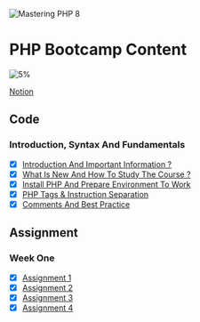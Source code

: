 ![Mastering PHP 8](https://elzero.org/php-bootcamp.png)

# PHP Bootcamp Content

![5%](https://progress-bar.dev/5/?title=Done)

[Notion](https://marwanzayed.notion.site/PHP-Bootcamp-79a6f2a6665e4e8787fe20ae5059d34c)

## Code

### Introduction, Syntax And Fundamentals

- [x] [Introduction And Important Information ?](https://elzero.org/php-2022-introduction-important-information/)
- [x] [What Is New And How To Study The Course ?](https://elzero.org/php-2022-whats-new-and-how-to-study-the-course/)
- [x] [Install PHP And Prepare Environment To Work](https://elzero.org/php-2022-install-php-and-prepare-environment-to-work/)
- [x] [PHP Tags & Instruction Separation](https://elzero.org/php-2022-tags-and-instructions-separation/)
- [x] [Comments And Best Practice](https://elzero.org/php-2022-comments-and-best-practices/)

## Assignment

### Week One

- [x] [Assignment 1](./week_one/assignment_1.php)
- [x] [Assignment 2](./week_one/assignment_2.php)
- [x] [Assignment 3](./week_one/assignment_3.php)
- [x] [Assignment 4](./week_one/assignment_4.php)
